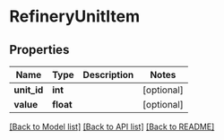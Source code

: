 # RefineryUnitItem

## Properties
Name | Type | Description | Notes
------------ | ------------- | ------------- | -------------
**unit_id** | **int** |  | [optional] 
**value** | **float** |  | [optional] 

[[Back to Model list]](../README.md#documentation-for-models) [[Back to API list]](../README.md#documentation-for-api-endpoints) [[Back to README]](../README.md)

